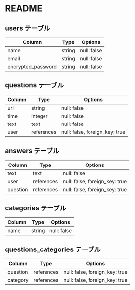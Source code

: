 # README

## users テーブル

| Column             | Type   | Options     |
| ------------------ | ------ | ----------- |
| name               | string | null: false |
| email              | string | null: false |
| encrypted_password | string | null: false |

## questions テーブル

| Column | Type       | Options                        |
| ------ | ---------- | ------------------------------ |
| url    | string     | null: false                    |
| time   | integer    | null: false                    |
| text   | text       | null: false                    |
| user   | references | null: false, foreign_key: true |

## answers テーブル

| Column   | Type       | Options                        |
| -------- | ---------- | ------------------------------ |
| text     | text       | null: false                    |
| user     | references | null: false, foreign_key: true |
| question | references | null: false, foreign_key: true |

## categories テーブル

| Column  | Type       | Options                        |
| ------- | ---------- | ------------------------------ |
| name    | string     | null: false                    |

## questions_categories テーブル

| Column    | Type       | Options                        |
| --------- | ---------- | ------------------------------ |
| question  | references | null: false, foreign_key: true |
| category  | references | null: false, foreign_key: true |